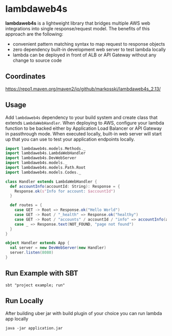 # lambdaweb4s

**lambdaweb4s** is a lightweight library that bridges multiple AWS web integrations into single 
response/request model. The benefits of this approach are the following:

* convenient pattern matching syntax to map request to response objects
* zero dependency built-in development web server to test lambda locally
* lambda can be deployed in front of ALB or API Gateway without any change to source code

## Coordinates

https://repo1.maven.org/maven2/io/github/markosski/lambdaweb4s_2.13/

## Usage

Add `lambdaweb4s` dependency to your build system and create class that extends `LambdaWebHandler`. 
When deploying to AWS, configure your lambda function to be backed either by Application Load Balancer or API Gateway in passthrough mode. When executed locally, built-in web server will start up that you can use to test your application endpoints locally.


```scala
import lambdaweb4s.models.Methods._
import lambdaweb4s.LambdaWebHandler
import lambdaweb4s.DevWebServer
import lambdaweb4s.models._
import lambdaweb4s.models.Path.Root
import lambdaweb4s.models.Codes._

class Handler extends LambdaWebHandler {
  def accountInfo(accountId: String): Response = {
    Response.ok(s"Info for account: $accountId")     
  }

  def routes = {
    case GET -> Root => Response.ok("Hello World")
    case GET -> Root / "_health" => Response.ok("healthy")
    case GET -> Root / "accounts" / accountId / "info" => accountInfo(accountId)
    case _ => Response.text(NOT_FOUND, "page not found")
  }
}

object Handler extends App {
  val server = new DevWebServer(new Handler)
  server.listen(8080)
}
```

## Run Example with SBT

`sbt "project example; run"`

## Run Locally

After building uber jar with build plugin of your choice you can run lambda app locally

`java -jar application.jar`

